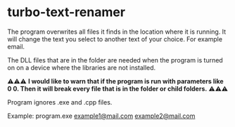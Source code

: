 # turbo-text-renamer

The program overwrites all files it finds in the location where it is running. It will change the text you select to another text of your choice. For example email.

The DLL files that are in the folder are needed when the program is turned on on a device where the libraries are not installed.

⚠⚠⚠ **I would like to warn that if the program is run with parameters like 0 0. Then it will break every file that is in the folder or child folders.** ⚠⚠⚠

Program ignores .exe and .cpp files.

Example: program.exe example1@mail.com example2@mail.com
